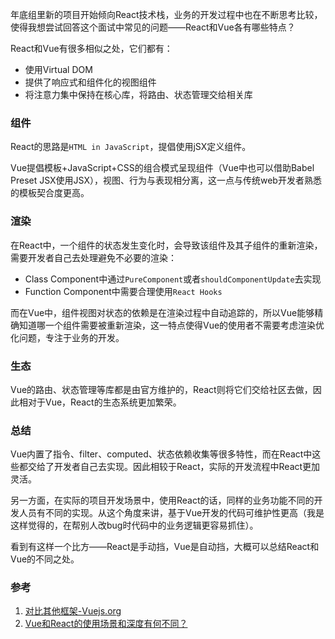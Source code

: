 年底组里新的项目开始倾向React技术栈，业务的开发过程中也在不断思考比较，使得我想尝试回答这个面试中常见的问题——React和Vue各有哪些特点？

React和Vue有很多相似之处，它们都有：
- 使用Virtual DOM
- 提供了响应式和组件化的视图组件
- 将注意力集中保持在核心库，将路由、状态管理交给相关库

### 组件
React的思路是`HTML in JavaScript`，提倡使用jSX定义组件。

Vue提倡模板+JavaScript+CSS的组合模式呈现组件（Vue中也可以借助Babel Preset JSX使用JSX），视图、行为与表现相分离，这一点与传统web开发者熟悉的模板契合度更高。

### 渲染
在React中，一个组件的状态发生变化时，会导致该组件及其子组件的重新渲染，需要开发者自己去处理避免不必要的渲染：
- Class Component中通过`PureComponent`或者`shouldComponentUpdate`去实现
- Function Component中需要合理使用`React Hooks`

而在Vue中，组件视图对状态的依赖是在渲染过程中自动追踪的，所以Vue能够精确知道哪一个组件需要被重新渲染，这一特点使得Vue的使用者不需要考虑渲染优化问题，专注于业务的开发。

### 生态
Vue的路由、状态管理等库都是由官方维护的，React则将它们交给社区去做，因此相对于Vue，React的生态系统更加繁荣。

### 总结
Vue内置了指令、filter、computed、状态依赖收集等很多特性，而在React中这些都交给了开发者自己去实现。因此相较于React，实际的开发流程中React更加灵活。

另一方面，在实际的项目开发场景中，使用React的话，同样的业务功能不同的开发人员有不同的实现。从这个角度来讲，基于Vue开发的代码可维护性更高（我是这样觉得的，在帮别人改bug时代码中的业务逻辑更容易抓住）。

看到有这样一个比方——React是手动挡，Vue是自动挡，大概可以总结React和Vue的不同之处。

### 参考
1. [对比其他框架-Vuejs.org](https://cn.vuejs.org/v2/guide/comparison.html)
2. [Vue和React的使用场景和深度有何不同？](https://www.zhihu.com/question/31585377)
